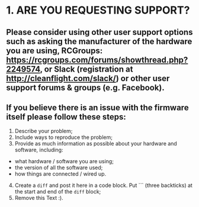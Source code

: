 # 1. ARE YOU REQUESTING SUPPORT?

## Please consider using other user support options such as asking the manufacturer of the hardware you are using, RCGroups: https://rcgroups.com/forums/showthread.php?2249574, or Slack (registration at http://cleanflight.com/slack/) or other user support forums & groups (e.g. Facebook).

## If you believe there is an issue with the firmware itself please follow these steps:
1. Describe your problem;
2. Include ways to reproduce the problem;
3. Provide as much information as possible about your hardware and software, including:
- what hardware / software you are using;
- the version of all the software used;
- how things are connected / wired up.
4. Create a `diff` and post it here in a code block. Put ``` (three backticks) at the start and end of the `diff` block;
5. Remove this Text :).
